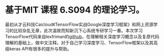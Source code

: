 # 基于MIT 课程 6.S094 的理论学习。

最初从才云科技Caicloud《TensorFlow实战Google深度学习框架》和网上资源学习的比较杂乱无章，此次温故而知新沉下心系统专研学习一番。本次学习TensorFlow代码来自lexfriman的[github](https://github.com/lexfridman/mit-deep-learning)，在理解相关深度学习概念以及复原代码理解的基础上，做中文注释。对于自己学习深度学习、TensorFlow框架以及其高级keras API有很多的提升与帮助。

